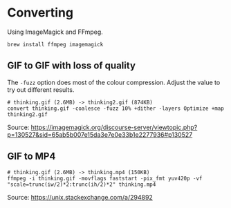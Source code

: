 # Converting

Using ImageMagick and FFmpeg.

```console
brew install ffmpeg imagemagick
```

## GIF to GIF with loss of quality

The `-fuzz` option does most of the colour compression. Adjust the value to try
out different results.

```console
# thinking.gif (2.6MB) -> thinking2.gif (874KB)
convert thinking.gif -coalesce -fuzz 10% +dither -layers Optimize +map thinking2.gif
```

Source: <https://imagemagick.org/discourse-server/viewtopic.php?p=130527&sid=65ab5b007e15da3e7e0e33b1e2277936#p130527>

## GIF to MP4

```console
# thinking.gif (2.6MB) -> thinking.mp4 (150KB)
ffmpeg -i thinking.gif -movflags faststart -pix_fmt yuv420p -vf "scale=trunc(iw/2)*2:trunc(ih/2)*2" thinking.mp4
```

Source: <https://unix.stackexchange.com/a/294892>
